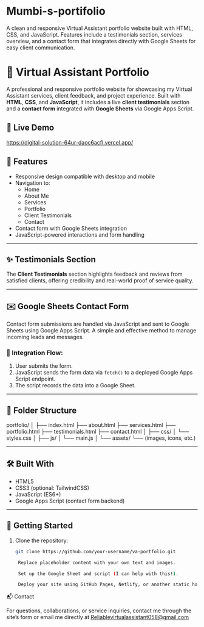 # Mumbi-s-portifolio
A clean and responsive Virtual Assistant portfolio website built with HTML, CSS, and JavaScript. Features include a testimonials section, services overview, and a contact form that integrates directly with Google Sheets for easy client communication.
# 🌟 Virtual Assistant Portfolio 

A professional and responsive portfolio website for showcasing my Virtual Assistant services, client feedback, and project experience. Built with **HTML**, **CSS**, and **JavaScript**, it includes a live **client testimonials** section and a **contact form** integrated with **Google Sheets** via Google Apps Script.

## 🔗 Live Demo

https://digital-solution-64ur-daoc6acfl.vercel.app/

## 📁 Features

- Responsive design compatible with desktop and mobile
- Navigation to:
  - Home
  - About Me
  - Services
  - Portfolio
  - Client Testimonials
  - Contact
- Contact form with Google Sheets integration
- JavaScript-powered interactions and form handling

---

## ✨ Testimonials Section

The **Client Testimonials** section highlights feedback and reviews from satisfied clients, offering credibility and real-world proof of service quality.

---

## ✉️ Google Sheets Contact Form

Contact form submissions are handled via JavaScript and sent to Google Sheets using Google Apps Script. A simple and effective method to manage incoming leads and messages.

### 📌 Integration Flow:
1. User submits the form.
2. JavaScript sends the form data via `fetch()` to a deployed Google Apps Script endpoint.
3. The script records the data into a Google Sheet.

---

## 📂 Folder Structure
portfolio/
│
├── index.html
├── about.html
├── services.html
├── portfolio.html
├── testimonials.html
├── contact.html
│
├── css/
│ └── styles.css
│
├── js/
│ └── main.js
│
└── assets/
└── (images, icons, etc.)


---

## 🛠️ Built With

- HTML5
- CSS3 (optional: TailwindCSS)
- JavaScript (ES6+)
- Google Apps Script (contact form backend)

---

## 🚀 Getting Started

1. Clone the repository:
   ```bash
   git clone https://github.com/your-username/va-portfolio.git

    Replace placeholder content with your own text and images.

    Set up the Google Sheet and script (I can help with this!).

    Deploy your site using GitHub Pages, Netlify, or another static host.

📬 Contact

For questions, collaborations, or service inquiries, contact me through the site’s form or email me directly at Reliablevirtualassistant058@gmail.com

